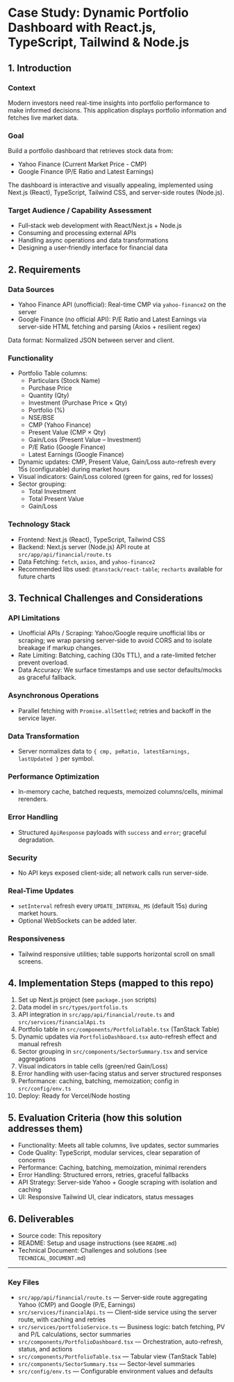 # Case Study: Dynamic Portfolio Dashboard with React.js, TypeScript, Tailwind & Node.js

## 1. Introduction

### Context
Modern investors need real-time insights into portfolio performance to make informed decisions. This application displays portfolio information and fetches live market data.

### Goal
Build a portfolio dashboard that retrieves stock data from:
- Yahoo Finance (Current Market Price - CMP)
- Google Finance (P/E Ratio and Latest Earnings)

The dashboard is interactive and visually appealing, implemented using Next.js (React), TypeScript, Tailwind CSS, and server-side routes (Node.js).

### Target Audience / Capability Assessment
- Full‑stack web development with React/Next.js + Node.js
- Consuming and processing external APIs
- Handling async operations and data transformations
- Designing a user‑friendly interface for financial data

## 2. Requirements

### Data Sources
- Yahoo Finance API (unofficial): Real-time CMP via `yahoo-finance2` on the server
- Google Finance (no official API): P/E Ratio and Latest Earnings via server-side HTML fetching and parsing (Axios + resilient regex)

Data format: Normalized JSON between server and client.

### Functionality
- Portfolio Table columns:
  - Particulars (Stock Name)
  - Purchase Price
  - Quantity (Qty)
  - Investment (Purchase Price × Qty)
  - Portfolio (%)
  - NSE/BSE
  - CMP (Yahoo Finance)
  - Present Value (CMP × Qty)
  - Gain/Loss (Present Value – Investment)
  - P/E Ratio (Google Finance)
  - Latest Earnings (Google Finance)
- Dynamic updates: CMP, Present Value, Gain/Loss auto-refresh every 15s (configurable) during market hours
- Visual indicators: Gain/Loss colored (green for gains, red for losses)
- Sector grouping:
  - Total Investment
  - Total Present Value
  - Gain/Loss

### Technology Stack
- Frontend: Next.js (React), TypeScript, Tailwind CSS
- Backend: Next.js server (Node.js) API route at `src/app/api/financial/route.ts`
- Data Fetching: `fetch`, `axios`, and `yahoo-finance2`
- Recommended libs used: `@tanstack/react-table`; `recharts` available for future charts

## 3. Technical Challenges and Considerations

### API Limitations
- Unofficial APIs / Scraping: Yahoo/Google require unofficial libs or scraping; we wrap parsing server-side to avoid CORS and to isolate breakage if markup changes.
- Rate Limiting: Batching, caching (30s TTL), and a rate-limited fetcher prevent overload.
- Data Accuracy: We surface timestamps and use sector defaults/mocks as graceful fallback.

### Asynchronous Operations
- Parallel fetching with `Promise.allSettled`; retries and backoff in the service layer.

### Data Transformation
- Server normalizes data to `{ cmp, peRatio, latestEarnings, lastUpdated }` per symbol.

### Performance Optimization
- In-memory cache, batched requests, memoized columns/cells, minimal rerenders.

### Error Handling
- Structured `ApiResponse` payloads with `success` and `error`; graceful degradation.

### Security
- No API keys exposed client-side; all network calls run server-side.

### Real-Time Updates
- `setInterval` refresh every `UPDATE_INTERVAL_MS` (default 15s) during market hours.
- Optional WebSockets can be added later.

### Responsiveness
- Tailwind responsive utilities; table supports horizontal scroll on small screens.

## 4. Implementation Steps (mapped to this repo)
1. Set up Next.js project (see `package.json` scripts)
2. Data model in `src/types/portfolio.ts`
3. API integration in `src/app/api/financial/route.ts` and `src/services/financialApi.ts`
4. Portfolio table in `src/components/PortfolioTable.tsx` (TanStack Table)
5. Dynamic updates via `PortfolioDashboard.tsx` auto-refresh effect and manual refresh
6. Sector grouping in `src/components/SectorSummary.tsx` and service aggregations
7. Visual indicators in table cells (green/red Gain/Loss)
8. Error handling with user-facing status and server structured responses
9. Performance: caching, batching, memoization; config in `src/config/env.ts`
10. Deploy: Ready for Vercel/Node hosting

## 5. Evaluation Criteria (how this solution addresses them)
- Functionality: Meets all table columns, live updates, sector summaries
- Code Quality: TypeScript, modular services, clear separation of concerns
- Performance: Caching, batching, memoization, minimal rerenders
- Error Handling: Structured errors, retries, graceful fallbacks
- API Strategy: Server-side Yahoo + Google scraping with isolation and caching
- UI: Responsive Tailwind UI, clear indicators, status messages

## 6. Deliverables
- Source code: This repository
- README: Setup and usage instructions (see `README.md`)
- Technical Document: Challenges and solutions (see `TECHNICAL_DOCUMENT.md`)

---

### Key Files
- `src/app/api/financial/route.ts` — Server-side route aggregating Yahoo (CMP) and Google (P/E, Earnings)
- `src/services/financialApi.ts` — Client-side service using the server route, with caching and retries
- `src/services/portfolioService.ts` — Business logic: batch fetching, PV and P/L calculations, sector summaries
- `src/components/PortfolioDashboard.tsx` — Orchestration, auto-refresh, status, and actions
- `src/components/PortfolioTable.tsx` — Tabular view (TanStack Table)
- `src/components/SectorSummary.tsx` — Sector-level summaries
- `src/config/env.ts` — Configurable environment values and defaults


